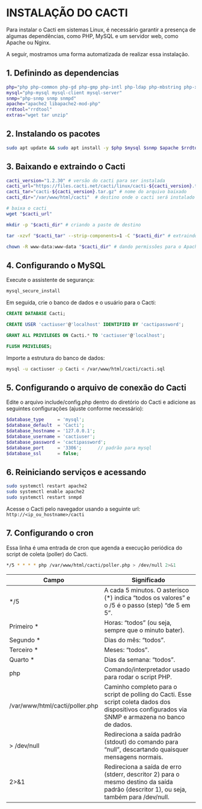 # INSTALAÇÃO DO CACTI

Para instalar o Cacti em sistemas Linux, é necessário garantir a presença de algumas dependências, como PHP, MySQL e um servidor web, como Apache ou Nginx.

A seguir, mostramos uma forma automatizada de realizar essa instalação.

## 1. Definindo as dependencias

```bash
php="php php-common php-gd php-gmp php-intl php-ldap php-mbstring php-xml"
mysql="php-mysql mysql-client mysql-server"
snmp="php-snmp snmp snmpd"
apache="apache2 libapache2-mod-php"
rrdtool="rrdtool"
extras="wget tar unzip"
```

## 2. Instalando os pacotes

```bash
sudo apt update && sudo apt install -y $php $mysql $snmp $apache $rrdtool $extras
```

## 3. Baixando e extraindo o Cacti

```bash
cacti_version="1.2.30" # versão do cacti para ser instalada
cacti_url="https://files.cacti.net/cacti/linux/cacti-${cacti_version}.tar.gz"
cacti_tar="cacti-${cacti_version}.tar.gz" # nome do arquivo baixado
cacti_dir="/var/www/html/cacti"  # destino onde o cacti será instalado

# baixa o cacti
wget "$cacti_url"

mkdir -p "$cacti_dir" # criando a paste de destino

tar -xzvf "$cacti_tar" --strip-components=1 -C "$cacti_dir" # extraindo o arquivo para a paste de destino

chown -R www-data:www-data "$cacti_dir" # dando permissões para o Apache
```

## 4. Configurando o MySQL

Execute o assistente de segurança:

```bash
mysql_secure_install
```

Em seguida, crie o banco de dados e o usuário para o Cacti:

```sql
CREATE DATABASE Cacti;

CREATE USER 'cactiuser'@'localhost' IDENTIFIED BY 'cactipassword';

GRANT ALL PRIVILEGES ON Cacti.* TO 'cactiuser'@'localhost';

FLUSH PRIVILEGES;
```

Importe a estrutura do banco de dados:

```bash
mysql -u cactiuser -p Cacti < /var/www/html/cacti/cacti.sql
```

## 5. Configurando o arquivo de conexão do Cacti

Edite o arquivo include/config.php dentro do diretório do Cacti e adicione as seguintes configurações (ajuste conforme necessário):

```php
$database_type     = 'mysql';
$database_default  = 'Cacti';
$database_hostname = '127.0.0.1';
$database_username = 'cactiuser';
$database_password = 'cactipassword';
$database_port     = '3306';      // padrão para mysql
$database_ssl      = false;
```

## 6. Reiniciando serviços e acessando

```bash
sudo systemctl restart apache2
sudo systemctl enable apache2
sudo systemctl restart snmpd
```

Acesse o Cacti pelo navegador usando a seguinte url: `http://<ip_ou_hostname>/cacti`

## 7. Configurando o cron

Essa linha é uma entrada de cron que agenda a execução periódica do script de coleta (poller) do Cacti.

```bash
*/5 * * * * php /var/www/html/cacti/poller.php > /dev/null 2>&1

```

| Campo | Significado |
| ----- | ----------- |
|*/5 |A cada 5 minutos. O asterisco (*) indica “todos os valores” e o /5 é o passo (step) “de 5 em 5”.|
|Primeiro *| Horas: “todos” (ou seja, sempre que o minuto bater).|
Segundo * |Dias do mês: “todos”.|
Terceiro * |Meses: “todos”.|
Quarto * |Dias da semana: “todos”.|
php |Comando/interpretador usado para rodar o script PHP.|
/var/www/html/cacti/poller.php| Caminho completo para o script de polling do Cacti. Esse script coleta dados dos dispositivos configurados via SNMP e armazena no banco de dados.|
| > /dev/null| Redireciona a saída padrão (stdout) do comando para “null”, descartando quaisquer mensagens normais.|
|2>&1 |Redireciona a saída de erro (stderr, descritor 2) para o mesmo destino da saída padrão (descritor 1), ou seja, também para /dev/null.

